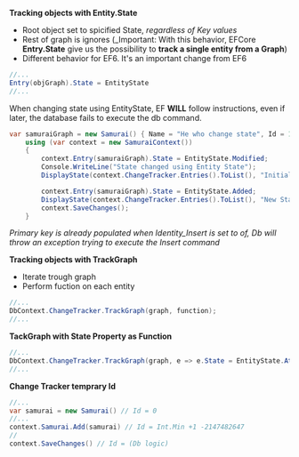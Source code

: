 __Tracking objects with Entity.State__
* Root object set to spicified State, _regardless of Key values_
* Rest of graph is ignores
(_Important: With this behavior, EFCore __Entry.State__ give us the possibility to __track a single entity from a Graph__)
* Different behavior for EF6. It's an important change from EF6


```c#
//...
Entry(objGraph).State = EntityState
//...
```
When changing state using EntityState, EF __WILL__ follow instructions, even if later, the database fails to execute the db command.

```c#
var samuraiGraph = new Samurai() { Name = "He who change state", Id = 1 };
    using (var context = new SamuraiContext())
    {
        context.Entry(samuraiGraph).State = EntityState.Modified;
        Console.WriteLine("State changed using Entity State");
        DisplayState(context.ChangeTracker.Entries().ToList(), "InitialState");

        context.Entry(samuraiGraph).State = EntityState.Added;
        DisplayState(context.ChangeTracker.Entries().ToList(), "New State");
        context.SaveChanges();
    }
```
*Primary key is already populated when Identity_Insert is set to of, Db will throw an exception trying to execute the Insert command*

__Tracking objects with TrackGraph__
* Iterate trough graph
* Perform fuction on each entity
```c#
//...
DbContext.ChangeTracker.TrackGraph(graph, function);
//...
```

__TackGraph with State Property as Function__

```c#
//...
DbContext.ChangeTracker.TrackGraph(graph, e => e.State = EntityState.Attach);
//...
```

__Change Tracker temprary Id__

```c#
//...
var samurai = new Samurai() // Id = 0
//...
context.Samurai.Add(samurai) // Id = Int.Min +1 -2147482647
//
context.SaveChanges() // Id = (Db logic)
```

